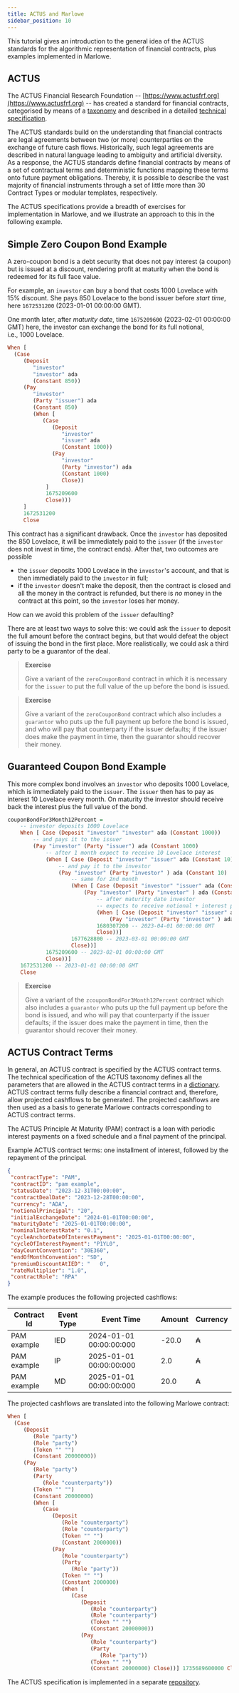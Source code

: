 ```yaml
---
title: ACTUS and Marlowe
sidebar_position: 10
---
```


This tutorial gives an introduction to the general idea of the ACTUS
standards for the algorithmic representation of financial contracts,
plus examples implemented in Marlowe.

## ACTUS

The ACTUS Financial Research Foundation -- [https://www.actusfrf.org](https://www.actusfrf.org) -- has
created a standard for financial contracts, categorised by means of a
[taxonomy](https://www.actusfrf.org/taxonomy) and described in a
detailed [technical specification](https://www.actusfrf.org/techspecs).

The ACTUS standards build on the understanding that financial contracts
are legal agreements between two (or more) counterparties on the
exchange of future cash flows. Historically, such legal agreements are
described in natural language leading to ambiguity and artificial
diversity. As a response, the ACTUS standards define financial contracts
by means of a set of contractual terms and deterministic functions
mapping these terms onto future payment obligations. Thereby, it is
possible to describe the vast majority of financial instruments through
a set of little more than 30 Contract Types or modular templates,
respectively.

The ACTUS specifications provide a breadth of exercises for
implementation in Marlowe, and we illustrate an approach to this in the
following example.

## Simple Zero Coupon Bond Example

A zero-coupon bond is a debt security that does not pay interest (a
coupon) but is issued at a discount, rendering profit at maturity when
the bond is redeemed for its full face value.

For example, an `investor` can buy a bond that costs 1000 Lovelace with
15% discount. She pays 850 Lovelace to the bond issuer before *start
time*, here `1672531200` (2023-01-01 00:00:00 GMT).

One month later, after *maturity date*, time `1675209600` (2023-02-01
00:00:00 GMT) here, the investor can exchange the bond for its full
notional, i.e., 1000 Lovelace.

``` haskell
When [
  (Case
     (Deposit
        "investor"
        "investor" ada
        (Constant 850))
     (Pay
        "investor"
        (Party "issuer") ada
        (Constant 850)
        (When [
           (Case
              (Deposit
                 "investor"
                 "issuer" ada
                 (Constant 1000))
              (Pay
                 "investor"
                 (Party "investor") ada
                 (Constant 1000)
                 Close))
            ]
            1675209600
            Close)))
     ]
     1672531200
     Close
```

This contract has a significant drawback. Once the `investor` has
deposited the 850 Lovelace, it will be immediately paid to the `issuer`
(if the `investor` does not invest in time, the contract ends). After
that, two outcomes are possible

-   the `issuer` deposits 1000 Lovelace in the `investor`'s account,
    and that is then immediately paid to the `investor` in full;
-   if the `investor` doesn't make the deposit, then the contract is
    closed and all the money in the contract is refunded, but there is
    *no* money in the contract at this point, so the `investor` loses
    her money.

How can we avoid this problem of the `issuer` defaulting?

There are at least two ways to solve this: we could ask the `issuer` to
deposit the full amount before the contract begins, but that would
defeat the object of issuing the bond in the first place. More
realistically, we could ask a third party to be a guarantor of the deal.

> **Exercise**
>
> Give a variant of the `zeroCouponBond` contract in which it is
> necessary for the `issuer` to put the full value of the up before the
> bond is issued.

> **Exercise**
>
> Give a variant of the `zeroCouponBond` contract which also includes a
> `guarantor` who puts up the full payment up before the bond is issued,
> and who will pay that counterparty if the issuer defaults; if the
> issuer does make the payment in time, then the guarantor should
> recover their money.

## Guaranteed Coupon Bond Example

This more complex bond involves an `investor` who deposits 1000
Lovelace, which is immediately paid to the `issuer`. The `issuer` then
has to pay as interest 10 Lovelace every month. On maturity the investor
should receive back the interest plus the full value of the bond.

``` haskell
couponBondFor3Month12Percent =
    -- investor deposits 1000 Lovelace
    When [ Case (Deposit "investor" "investor" ada (Constant 1000))
        -- and pays it to the issuer
        (Pay "investor" (Party "issuer") ada (Constant 1000)
            -- after 1 month expect to receive 10 Lovelace interest
            (When [ Case (Deposit "investor" "issuer" ada (Constant 10))
                -- and pay it to the investor
                (Pay "investor" (Party "investor" ) ada (Constant 10)
                    -- same for 2nd month
                    (When [ Case (Deposit "investor" "issuer" ada (Constant 10))
                        (Pay "investor" (Party "investor" ) ada (Constant 10)
                            -- after maturity date investor
                            -- expects to receive notional + interest payment
                            (When [ Case (Deposit "investor" "issuer" ada (Constant 1010))
                                (Pay "investor" (Party "investor" ) ada (Constant 1010) Close)]
                            1680307200 -- 2023-04-01 00:00:00 GMT
                            Close))]
                    1677628800 -- 2023-03-01 00:00:00 GMT
                    Close))]
            1675209600 -- 2023-02-01 00:00:00 GMT
            Close))]
    1672531200 -- 2023-01-01 00:00:00 GMT
    Close
```

> **Exercise**
>
> Give a variant of the `zcouponBondFor3Month12Percent` contract which
> also includes a `guarantor` who puts up the full payment up before the
> bond is issued, and who will pay that counterparty if the issuer
> defaults; if the issuer does make the payment in time, then the
> guarantor should recover their money.

## ACTUS Contract Terms

In general, an ACTUS contract is specified by the ACTUS contract terms. The technical specification
of the ACTUS taxonomy defines all the parameters that are allowed in the ACTUS contract terms in a
[dictionary](https://github.com/actusfrf/actus-dictionary/blob/master/actus-dictionary-terms.json).
ACTUS contract terms fully describe a financial contract and, therefore, allow projected cashflows
to be generated. The projected cashflows are then used as a basis to generate Marlowe contracts
corresponding to ACTUS contract terms.

The ACTUS Principle At Maturity (PAM) contract is a loan with periodic interest payments on a fixed
schedule and a final payment of the principal.

Example ACTUS contract terms: one installment of interest, followed by the repayment of the principal.

``` json
{
 "contractType": "PAM",
 "contractID": "pam example",
 "statusDate": "2023-12-31T00:00:00",
 "contractDealDate": "2023-12-28T00:00:00",
 "currency": "ADA",
 "notionalPrincipal": "20",
 "initialExchangeDate": "2024-01-01T00:00:00",
 "maturityDate": "2025-01-01T00:00:00",
 "nominalInterestRate": "0.1",
 "cycleAnchorDateOfInterestPayment": "2025-01-01T00:00:00",
 "cycleOfInterestPayment": "P1YL0",
 "dayCountConvention": "30E360",
 "endOfMonthConvention": "SD",
 "premiumDiscountAtIED": "   0",
 "rateMultiplier": "1.0",
 "contractRole": "RPA"
}
```

The example produces the following projected cashflows:

| Contract Id | Event Type | Event Time | Amount | Currency |
| --- | --- | --- | --- | --- |
|PAM example|IED|2024-01-01 00:00:00:000|-20.0|₳|
|PAM example|IP|2025-01-01 00:00:00:000|2.0|₳|
|PAM example|MD|2025-01-01 00:00:00:000|20.0|₳|

The projected cashflows are translated into the following Marlowe contract:

``` haskell
When [
  (Case
     (Deposit
        (Role "party")
        (Role "party")
        (Token "" "")
        (Constant 20000000))
     (Pay
        (Role "party")
        (Party
           (Role "counterparty"))
        (Token "" "")
        (Constant 20000000)
        (When [
           (Case
              (Deposit
                 (Role "counterparty")
                 (Role "counterparty")
                 (Token "" "")
                 (Constant 2000000))
              (Pay
                 (Role "counterparty")
                 (Party
                    (Role "party"))
                 (Token "" "")
                 (Constant 2000000)
                 (When [
                    (Case
                       (Deposit
                          (Role "counterparty")
                          (Role "counterparty")
                          (Token "" "")
                          (Constant 20000000))
                       (Pay
                          (Role "counterparty")
                          (Party
                             (Role "party"))
                          (Token "" "")
                          (Constant 20000000) Close))] 1735689600000 Close)))] 1735689600000 Close)))] 1704067200000 Close
```

The ACTUS specification is implemented in a separate [repository](https://github.com/input-output-hk/actus-core).
